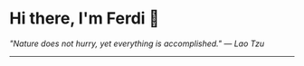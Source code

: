 <h1>Hi there, I'm Ferdi 👋</h1>

<p><em>
  "Nature does not hurry, yet everything is accomplished." — Lao Tzu
</em></p>

---
